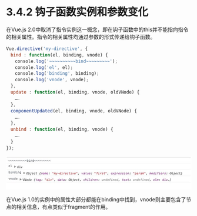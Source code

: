 <!--
 * @Author: zhanglingdi
 * @Date: 2019-12-04 10:17:59
 * @Email: 980583728@qq.com
 * @Company: Sinovatio
 * @version: v0.0.1
 * @LastEditors: zhanglingdi
 * @LastEditTime: 2019-12-04 10:38:05
 * @Description: test
 -->
# 3.4.2 钩子函数实例和参数变化

在Vue.js 2.0中取消了指令实例这一概念，即在钩子函数中的this并不能指向指令的相关属性。指令的相关属性均通过参数的形式传递给钩子函数。

```javascript
Vue.directive('my-directive', {
　bind : function(el, binding, vnode) {
　　console.log('~~~~~~~~~~bind~~~~~~~~~');
　　console.log('el', el);
　　console.log('binding', binding);
　　console.log('vnode', vnode);
　},
　update : function(el, binding, vnode, oldVNode) {
　　….
　},
　componentUpdated(el, binding, vnode, oldVNode) {
　　….
　},
　unbind : function(el, binding, vnode) {
　　….
　}
});
```

![image13](../../images/image13.png)

在Vue.js 1.0的实例中的属性大部分都能在binding中找到，vnode则主要包含了节点的相关信息，有点类似于fragment的作用。